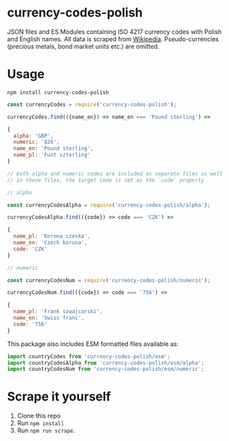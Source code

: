 # currency-codes-polish

JSON files and ES Modules containing ISO 4217 currency codes with Polish and English names. All data is scraped from [Wikipedia](https://pl.wikipedia.org/wiki/ISO_4217). Pseudo-currencies (precious metals, bond market units etc.) are omitted.

# Usage
```
npm install currency-codes-polish
```
```javascript
const currencyCodes = require('currency-codes-polish');

currencyCodes.find(({name_en}) => name_en === 'Pound sterling') =>

{
  alpha: 'GBP',
  numeric: '826',
  name_en: 'Pound sterling',
  name_pl: 'Funt szterling'
}

// both alpha and numeric codes are included as separate files as well
// in these files, the target code is set as the `code` property

// alpha

const currencyCodesAlpha = require('currency-codes-polish/alpha');

currencyCodesAlpha.find(({code}) => code === 'CZK') =>

{
  name_pl: 'Korona czeska',
  name_en: 'Czech koruna',
  code: 'CZK'
}

// numeric

const currencyCodesNum = require('currency-codes-polish/numeric');

currencyCodesNum.find(({code}) => code === '756') =>

{
  name_pl: 'Frank szwajcarski',
  name_en: 'Swiss franc',
  code: '756'
}
```
This package also includes ESM formatted files available as:
```javascript
import countryCodes from 'currency-codes-polish/esm';
import countryCodesAlpha from 'currency-codes-polish/esm/alpha';
import countryCodesNum from 'currency-codes-polish/esm/numeric';
```
# Scrape it yourself

1. Clone this repo
2. Run `npm install`
3. Run `npm run scrape`.